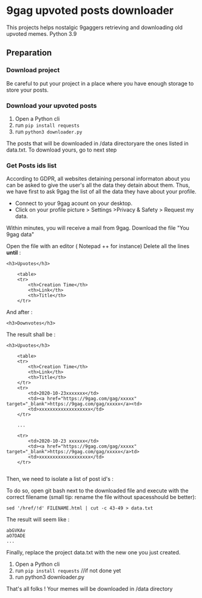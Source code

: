 # 9gag upvoted posts downloader

This projects helps nostalgic 9gaggers retrieving and downloading old upvoted memes.
Python 3.9


## Preparation

### Download project

Be careful to put your project in a place where you have enough storage to store your posts.

### Download your upvoted posts

1. Open a Python cli
2. run `pip install requests`
3. run `python3 downloader.py`

The posts that will be downloaded in /data directoryare the ones listed in data.txt. To download yours, go to next step


### Get Posts ids list

According to GDPR, all websites detaining personal informaton about you can be asked to give the user's all the data they detain about them. Thus, we have first to ask 9gag the list of all the data they have about your profile. 

 - Connect to your 9gag acount on your desktop.
 - Click on your profile picture > Settings >Privacy & Safety > Request my data.

Within minutes, you will receive a mail from 9gag. Download the file "You 9gag data"

Open the file with an editor ( Notepad ++ for instance)
Delete all the lines **until** :
```
<h3>Upvotes</h3>

    <table>
    <tr>
        <th>Creation Time</th>
        <th>Link</th>
        <th>Title</th>
    </tr>
```
And after :

```
<h3>Downvotes</h3>
```


The result shall be :


```
<h3>Upvotes</h3>

    <table>
    <tr>
        <th>Creation Time</th>
        <th>Link</th>
        <th>Title</th>
    </tr>
    <tr>
        <td>2020-10-23xxxxxxx</td>
        <td><a href="https://9gag.com/gag/xxxxx" target="_blank">https://9gag.com/gag/xxxxx</a><td>
        <td>xxxxxxxxxxxxxxxxxxx</td>
    </tr>
    
    ...
    
    <tr>
        <td>2020-10-23 xxxxxx</td>
        <td><a href="https://9gag.com/gag/xxxxx" target="_blank">https://9gag.com/gag/xxxxx</a>td>
        <td>xxxxxxxxxxxxxxxxxxx</td>
    </tr>
    
```

Then, we need to isolate a list of post id's :

To do so, open git bash next to the downloaded file and execute with the correct filename (small tip: rename the file without spacesshould be better):

```
sed '/href/!d' FILENAME.html | cut -c 43-49 > data.txt
```

The result will seem like :

```
abGVKAv
aO7DADE
...
```

Finally, replace the project data.txt with the new one you just created.

1. Open a Python cli
2. run `pip install requests` //if not done yet
3. run python3 downloader.py

That's all folks ! Your memes will be downloaded in /data directory

